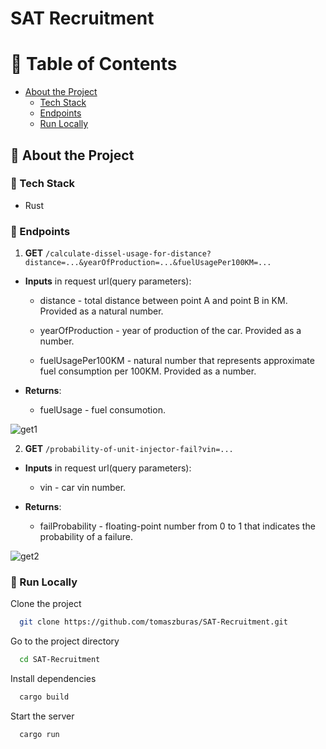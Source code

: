 ﻿# SAT Recruitment

<!-- Table of Contents -->
# :notebook_with_decorative_cover: Table of Contents

- [About the Project](#star2-about-the-project)
    * [Tech Stack](#space_invader-tech-stack)
    * [Endpoints](#dart-endpoints)
    * [Run Locally](#running-run-locally)

<!-- About the Project -->
## :star2: About the Project

<!-- TechStack -->
### :space_invader: Tech Stack

- Rust

<!-- Endpoints -->
### :dart: Endpoints

1. **GET** ``/calculate-dissel-usage-for-distance?distance=...&yearOfProduction=...&fuelUsagePer100KM=...``

- **Inputs** in request url(query parameters):

  + distance - total distance between point A and point B in KM.
  Provided as a natural number.

  + yearOfProduction - year of production of the car.
  Provided as a number.
  
  + fuelUsagePer100KM - natural number that represents
  approximate fuel consumption per 100KM. Provided as
  a number.

- **Returns**:
  + fuelUsage - fuel consumotion.

![get1](https://i.imgur.com/w5j716Z.jpg "Get1")

2. **GET** ``/probability-of-unit-injector-fail?vin=...``

- **Inputs** in request url(query parameters):
    + vin - car vin number.

- **Returns**:
    + failProbability - floating-point number from 0 to 1 that indicates the probability of a failure.

![get2](https://i.imgur.com/c8Vf4SQ.jpg "Get2")

<!-- Run Locally -->
### :running: Run Locally

Clone the project

```bash
  git clone https://github.com/tomaszburas/SAT-Recruitment.git
```

Go to the project directory

```bash
  cd SAT-Recruitment
```

Install dependencies

```bash
  cargo build
```

Start the server

```bash
  cargo run
```

